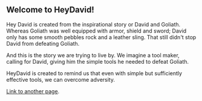 ## Welcome to HeyDavid!

Hey David is created from the inspirational story or David and Goliath. Whereas Goliath was well equipped with armor, shield and sword; David only has some smooth pebbles rock and a leather sling. That still didn't stop David from defeating Goliath. 

And this is the story we are trying to live by. We imagine a tool maker, calling for David, giving him the simple tools he needed to defeat Goliath.

HeyDavid is created to remind us that even with simple but sufficiently effective tools, we can overcome adversity. 


[Link to another page](./another-page.html).
